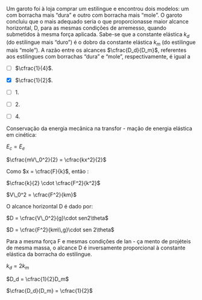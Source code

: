 

Um garoto foi à loja comprar um estilingue e encontrou dois modelos: um com borracha mais “dura” e outro com borracha mais “mole”. O garoto concluiu que o mais adequado seria o que proporcionasse maior alcance horizontal, D, para as mesmas condições de arremesso, quando submetidos à mesma força aplicada. Sabe-se que a constante elástica $k_d$ (do estilingue mais “duro”) é o dobro da constante elástica $k_m$ (do estilingue mais “mole”). A razão entre os alcances $\cfrac{D_d}{D_m}$, referentes aos estilingues com borrachas “dura” e “mole”, respectivamente, é igual a



- [ ] $\cfrac{1}{4}$.
- [x] $\cfrac{1}{2}$.
- [ ] $1$.
- [ ] $2$.
- [ ] $4$.


Conservação da energia mecânica na transfor - mação de energia elástica em cinética:

$E_c = E_e$

$\cfrac{mV\_0^2}{2} = \cfrac{kx^2}{2}$

Como $x = \cfrac{F}{k}$, então :

$\cfrac{k}{2} \cdot \cfrac{F^2}{k^2}$

$V\_0^2 = \cfrac{F^2}{km}$

O alcance horizontal D é dado por:

$D = \cfrac{V\_0^2}{g}\cdot sen2\theta$

$D = \cfrac{F^2}{km\\,g}\cdot sen 2\theta$

Para a mesma força F e mesmas condições de lan - ça mento de projéteis de mesma massa, o alcance D é inversamente proporcional à constante elástica da borracha do estilingue.

$k_d = 2k_m$

$D_d = \cfrac{1}{2}D_m$

$\cfrac{D_d}{D_m} = \cfrac{1}{2}$

        
